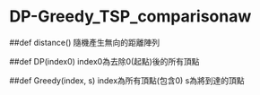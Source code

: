 # DP-Greedy_TSP_comparisonaw

##def distance()
隨機產生無向的距離陣列

##def DP(index0)
index0為去除0(起點)後的所有頂點

##def Greedy(index, s)
index為所有頂點(包含0)
s為將到達的頂點
